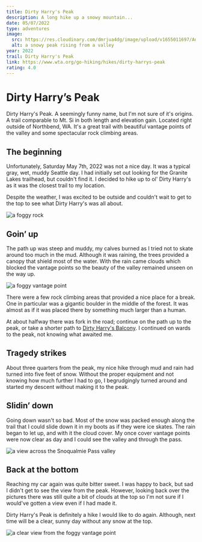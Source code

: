 ```yaml
---
title: Dirty Harry's Peak
description: A long hike up a snowy mountain...
date: 05/07/2022
type: adventures
image:
  src: https://res.cloudinary.com/dmrjua4dg/image/upload/v1655011697/Adventure%20Blog/dirty-harrys-peak/mountain-2.jpg
  alt: a snowy peak rising from a valley
year: 2022
trail: Dirty Harry's Peak
link: https://www.wta.org/go-hiking/hikes/dirty-harrys-peak
rating: 4.0
---
```

# Dirty Harry’s Peak

Dirty Harry's Peak. A seemingly funny name, but I'm not sure of it's origins. A trail comparable to Mt. Si in both length and elevation gain. Located right outside of Northbend, WA. It's a great trail with beautiful vantage points of the valley and some spectacular rock climbing areas.

## The beginning

Unfortunately, Saturday May 7th, 2022 was not a nice day. It was a typical gray, wet, muddy Seattle day. I had initially set out looking for the Granite Lakes trailhead, but couldn't find it. I decided to hike up to ol' Dirty Harry's as it was the closest trail to my location.

Despite the weather, I was excited to be outside and couldn't wait to get to the top to see what Dirty Harry's was all about.

![a foggy rock](https://res.cloudinary.com/dmrjua4dg/image/upload/v1655011766/Adventure%20Blog/dirty-harrys-peak/fog-rock.jpg "a foggy rock")

## Goin’ up

The path up was steep and muddy, my calves burned as I tried not to skate around too much in the mud. Although it was raining, the trees provided a canopy that shield most of the water. With the rain came clouds which blocked the vantage points so the beauty of the valley remained unseen on the way up.

![a foggy vantage point](https://res.cloudinary.com/dmrjua4dg/image/upload/v1655011095/Adventure%20Blog/dirty-harrys-peak/fog-pano.jpg "a foggy vantage point")

There were a few rock climbing areas that provided a nice place for a break. One in particular was a gigantic boulder in the middle of the forest. It was almost as if it was placed there by something much larger than a human.

At about halfway there was fork in the road; continue on the path up to the peak, or take a shorter path to [Dirty Harry's Balcony](https://www.wta.org/go-hiking/hikes/dirty-harrys-balcony). I continued on wards to the peak, not knowing what awaited me.

## Tragedy strikes

About three quarters from the peak, my nice hike through mud and rain had turned into five feet of snow. Without the proper equipment and not knowing how much further I had to go, I begrudgingly turned around and started my descent without making it to the peak.

## Slidin’ down

Going down wasn't so bad. Most of the snow was packed enough along the trail that I could slide down it in my boots as if they were ice skates. The rain began to let up, and with it the cloud cover. My once cover vantage points were now clear as day and I could see the valley and through the pass.

![a view across the Snoqualmie Pass valley](https://res.cloudinary.com/dmrjua4dg/image/upload/v1655011670/Adventure%20Blog/dirty-harrys-peak/mountain-3.jpg "a view across the Snoqualmie Pass valley")

## Back at the bottom

Reaching my car again was quite bitter sweet. I was happy to back, but sad I didn't get to see the view from the peak. However, looking back over the pictures there was still quite a bit of clouds at the top so I'm not sure if I would've gotten a view even if I had made it.

Dirty Harry's Peak is definitely a hike I would like to do again. Although, next time will be a clear, sunny day without any snow at the top.

![a clear view from the foggy vantage point](https://res.cloudinary.com/dmrjua4dg/image/upload/v1655011092/Adventure%20Blog/dirty-harrys-peak/clear-pano.jpg "a clear view from the foggy vantage point")